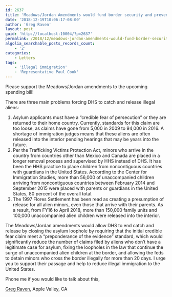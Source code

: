 ```yaml
---
id: 2637
title: 'Meadows/Jordan Amendments would fund border security and prevent future caravans'
date: '2018-12-19T10:06:17-08:00'
author: 'Greg Raven'
layout: post
guid: 'http://localhost:10004/?p=2637'
permalink: /2018/12/meadows-jordan-amendments-would-fund-border-security-and-prevent-future-caravans/
algolia_searchable_posts_records_count:
    - '2'
categories:
    - Letters
tags:
    - 'illegal immigration'
    - 'Representative Paul Cook'
---
```


Please support the Meadows/Jordan amendments to the upcoming spending bill!

There are three main problems forcing DHS to catch and release illegal aliens:

1. Asylum applicants must have a “credible fear of persecution” or they are returned to their home country. Currently, standards for this claim are too loose, as claims have gone from 5,000 in 2009 to 94,000 in 2016. A shortage of immigration judges means that these aliens are often released into the interior pending hearings that may be years into the future.
2. Per the Trafficking Victims Protection Act, minors who arrive in the country from countries other than Mexico and Canada are placed in a longer removal process and supervised by HHS instead of DHS. It has been the HHS practice to place children from noncontiguous countries with guardians in the United States. According to the Center for Immigration Studies, more than 56,000 of unaccompanied children arriving from noncontiguous countries between February 2014 and September 2015 were placed with parents or guardians in the United States, 80 percent of the overall total.
3. The 1997 Flores Settlement has been read as creating a presumption of release for all alien minors, even those that arrive with their parents. As a result, from FY16 to April 2018, more than 150,000 family units and 100,000 unaccompanied alien children were released into the interior.

The Meadows/Jordan amendments would allow DHS to end catch and release by closing the asylum loophole by requiring that the initial credible fear claim meet a “preponderance of the evidence” standard, which would significantly reduce the number of claims filed by aliens who don’t have a legitimate case for asylum, fixing the loopholes in the law that continue the surge of unaccompanied alien children at the border, and allowing the feds to detain minors who cross the border illegally for more than 20 days. I urge you to support their passage and help to reduce illegal immigration to the United States.

Phone me if you would like to talk about this,

[Greg Raven](https://www.gregraven.org/), Apple Valley, CA